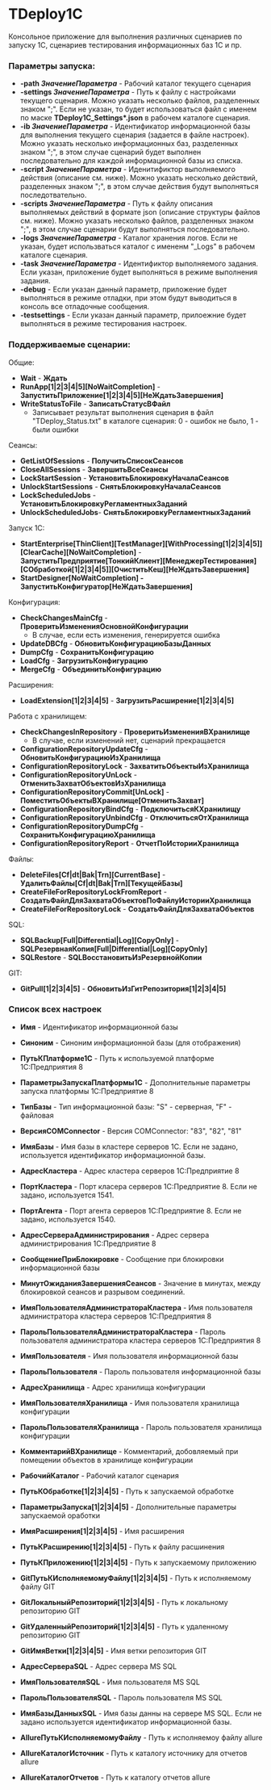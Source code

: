 # TDeploy1C
 Консольное приложение для выполнения различных сценариев по запуску 1С, сценариев тестирования информационных баз 1С и пр. 

### Параметры запуска:

- **-path _ЗначениеПараметра_** - Рабочий каталог текущего сценария
- **-settings _ЗначениеПараметра_** - Путь к файлу с настройками текущего сценария. Можно указать несколько файлов, разделенных знаком ";". Если не указан, то будет использоваться файл с именем по маске __TDeploy1C_Settings*.json__ в рабочем каталоге сценария.
- **-ib _ЗначениеПараметра_** - Идентификатор информационной базы для выполнения текущего сценария (задается в файле настроек). Можно указать несколько информационных баз, разделенных знаком ";", в этом случае сценарий будет выполнен последовательно для каждой информационной базы из списка. 
- **-script _ЗначениеПараметра_** - Иденитификтор выполняемого действия (описание см. ниже). Можно указать несколько действий, разделенных знаком ";", в этом случае действия будут выполняться последотвательно. 
- **-scripts _ЗначениеПараметра_** - Путь к файлу описания выполняемых действий в формате json (описание структуры файлов см. ниже). Можно указать несколько файлов, разделенных знаком ";", в этом случае сценарии будут выполняться последовательно. 
- **-logs _ЗначениеПараметра_** - Каталог хранения логов. Если не указан, будет использваться каталог с имененм "_Logs" в рабочем каталоге сценария.
- **-task _ЗначениеПараметра_** - Идентификтор выполняемого задания. Если указан, приложение будет выполняться в режиме выполнения задания. 
- **-debug** - Если указан данный параметр, приложение будет выполняться в режиме отладки, при этом будут выводиться в консоль все отладочные сообщения.
- **-testsettings** - Если указан данный параметр, прилоежние будет выполняться в режиме тестирования настроек. 

### Поддерживаемые сценарии:

Общие:
- **Wait** - **Ждать**
- **RunApp[1|2|3|4|5][NoWaitCompletion]** - **ЗапуститьПриложение[1|2|3|4|5][НеЖдатьЗавершения]**
- **WriteStatusToFile** - **ЗаписатьСтатусВФайл**
    - Записывает результат выполнения сценария в файл "TDeploy_Status.txt" в каталоге сценария: 0 - ошибок не было, 1 - были ошибки

Сеансы:	
- **GetListOfSessions** - **ПолучитьСписокСеансов**
- **CloseAllSessions** - **ЗавершитьВсеСеансы**
- **LockStartSession** - **УстановитьБлокировкуНачалаСеансов**
- **UnlockStartSessions** - **СнятьБлокировкуНачалаСеансов**
- **LockScheduledJobs** - **УстановитьБлокировкуРегламентныхЗаданий**
- **UnlockScheduledJobs**- **СнятьБлокировкуРегламентныхЗаданий**

Запуск 1С:
- **StartEnterprise[ThinClient][TestManager][WithProcessing[1|2|3|4|5]][ClearCache][NoWaitCompletion]** - **ЗапуститьПредприятие[ТонкийКлиент][МенеджерТестирования][СОбработкой[1|2|3|4|5]][ОчиститьКеш][НеЖдатьЗавершения]**
- **StartDesigner[NoWaitCompletion] - ЗапуститьКонфигуратор[НеЖдатьЗавершения]**

Конфигурация:
- **CheckChangesMainCfg** - **ПроверитьИзмененияОсновнойКонфигурации**
    - В случае, если есть изменения, генерируется ошибка
- **UpdateDBCfg** - **ОбновитьКонфигурациюБазыДанных**
- **DumpCfg** - **СохранитьКонфигурацию**
- **LoadCfg** - **ЗагрузитьКонфигурацию**
- **MergeCfg** - **ОбъединитьКонфигурацию**

Расширения:
- **LoadExtension[1|2|3|4|5]** - **ЗагрузитьРасширение[1|2|3|4|5]**

Работа с хранилищем:
- **CheckChangesInRepository** - **ПроверитьИзмененияВХранилище**
    - В случае, если изменений нет, сценарий прекращается
- **ConfigurationRepositoryUpdateCfg** - **ОбновитьКонфигурациюИзХранилища**
- **ConfigurationRepositoryLock** - **ЗахватитьОбъектыИзХранилища**
- **ConfigurationRepositoryUnLock** - **ОтменитьЗахватОбъектовИзХранилища**
- **ConfigurationRepositoryCommit[UnLock]** - **ПоместитьОбъектыВХранилище[ОтменитьЗахват]**
- **ConfigurationRepositoryBindCfg** - **ПодключитьсяКХранилищу**
- **ConfigurationRepositoryUnbindCfg** - **ОтключитьсяОтХранилища**
- **ConfigurationRepositoryDumpCfg** - **СохранитьКонфигурациюХранилища**
- **ConfigurationRepositoryReport** - **ОтчетПоИсторииХранилища**

Файлы:
- **DeleteFiles[Cf|dt|Bak|Trn][СurrentBase]** - **УдалитьФайлы[Cf|dt|Bak|Trn][ТекущейБазы]**
- **CreateFileForRepositoryLockFromReport** - **СоздатьФайлДляЗахватаОбъектовПоФайлуИсторииХранилища**
- **CreateFileForRepositoryLock** - **СоздатьФайлДляЗахватаОбъектов**

SQL:
- **SQLBackup[Full|Differential|Log][CopyOnly]** - **SQLРезервнаяКопия[Full|Differential|Log][CopyOnly]**
- **SQLRestore** - **SQLВосстановитьИзРезервнойКопии**

GIT:
- **GitPull[1|2|3|4|5]** - **ОбновитьИзГитРепозитория[1|2|3|4|5]**

### Список всех настроек

- **Имя** - Идентификатор информационной базы
- **Синоним** - Синоним информационной базы (для отображения)
- **ПутьКПлатформе1С** - Путь к используемой платформе 1С:Предприятия 8
- **ПараметрыЗапускаПлатформы1С** - Дополнительные параметры запуска платформы 1С:Предприятие 8
- **ТипБазы** - Тип информационной базы: "S" - серверная, "F" - файловая

- **ВерсияCOMConnector** - Версия COMConnector: "83", "82", "81"
- **ИмяБазы** - Имя базы в кластере серверов 1С. Если не задано, используется идентификатор информационной базы. 
- **АдресКластера** - Адрес кластера серверов 1С:Предприятие 8
- **ПортКластера** - Порт класера серверов 1С:Предприятие 8. Если не задано, используется 1541.
- **ПортАгента** - Порт агента серверов 1С:Предприятие 8. Если не задано, используется 1540.
- **АдресСервераАдминистрирования** - Адрес сервера администрирования 1С:Предприятие 8
- **СообщениеПриБлокировке** - Сообщение при блокировки информационной базы
- **МинутОжиданияЗавершенияСеансов** - Значение в минутах, между блокировкой сеансов и разрывом соединений. 
- **ИмяПользователяАдминистратораКластера** - Имя пользователя администратора кластера серверов 1С:Предприятия 8
- **ПарольПользователяАдминистратораКластера** - Пароль пользователя администратора кластера серверов 1С:Предприятия 8

- **ИмяПользователя** - Имя пользователя информационной базы
- **ПарольПользователя** - Пароль пользователя информационной базы

- **АдресХранилища** - Адрес хранилища конфигурации
- **ИмяПользователяХранилища** - Имя пользователя хранилища конфигурации
- **ПарольПользователяХранилища** - Пароль пользователя хранилища конфигурации
- **КомментарийВХранилище** - Комментарий, добовляемый при помещении объектов в хранилище конфигурации

- **РабочийКаталог** - Рабочий каталог сценария
- **ПутьКОбработке[1|2|3|4|5]** - Путь к запускаемой обработке
- **ПараметрыЗапуска[1|2|3|4|5]** - Дополнительные параметры запускаемой оработки
- **ИмяРасширения[1|2|3|4|5]** - Имя расширения
- **ПутьКРасширению[1|2|3|4|5]** - Путь к файлу расшинения
- **ПутьКПриложению[1|2|3|4|5]** - Путь к запускаемому приложению 

- **GitПутьКИсполняемомуФайлу[1|2|3|4|5]** - Путь к исполняемому файлу GIT
- **GitЛокальныйРепозиторий[1|2|3|4|5]** - Путь к локальному репозиторию GIT
- **GitУдаленныйРепозиторий[1|2|3|4|5]** - Путь к удаленному репозиторию GIT
- **GitИмяВетки[1|2|3|4|5]** - Имя ветки репозитория GIT

- **АдресСервераSQL** - Адрес сервера MS SQL
- **ИмяПользователяSQL** - Имя пользователя MS SQL
- **ПарольПользователяSQL** - Пароль пользователя MS SQL
- **ИмяБазыДанныхSQL** - Имя базы данны на сервере MS SQL. Если не задано используется идентификатор информационной базы. 

- **AllureПутьКИсполняемомуФайлу** - Путь к исполняемоу файлу allure
- **AllureКаталогИсточник** - Путь к каталогу источнику для отчетов allure
- **AllureКаталогОтчетов** - Путь к каталогу отчетов allure
